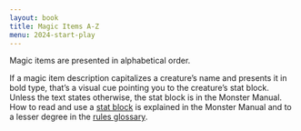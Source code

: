 ```yaml
---
layout: book
title: Magic Items A-Z
menu: 2024-start-play
---
```


Magic items are presented in alphabetical order.

If a magic item description capitalizes a creature’s name and presents it in bold type, that’s a visual cue pointing you to the creature’s stat block. Unless the text states otherwise, the stat block is in the Monster Manual. How to read and use a [stat block](https://www.dndbeyond.com/sources/dnd/free-rules/rules-glossary#StatBlock) is explained in the Monster Manual and to a lesser degree in the [rules glossary](https://www.dndbeyond.com/sources/dnd/free-rules).